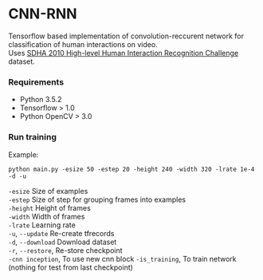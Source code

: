 # CNN-RNN
Tensorflow based implementation of convolution-reccurent network for classification of human interactions on video.
<br>Uses [SDHA 2010 High-level Human Interaction Recognition Challenge](http://cvrc.ece.utexas.edu/SDHA2010/Human_Interaction.html) dataset.

### Requirements

* Python 3.5.2
* Tensorflow > 1.0
* Python OpenCV > 3.0

### Run training
Example:
```
python main.py -esize 50 -estep 20 -height 240 -width 320 -lrate 1e-4 -d -u
```
`-esize` Size of examples<br>
`-estep` Size of step for grouping frames into examples<br>
`-height` Height of frames<br>
`-width` Width of frames<br>
`-lrate` Learning rate<br>
`-u`, `--update` Re-create tfrecords<br>
`-d`, `--download`  Download dataset<br>
`-r`, `--restore`,  Re-store checkpoint<br>
`-cnn inception`, To use new cnn block
`-is_training`, To train network (nothing for test from last checkpoint)